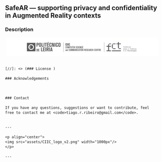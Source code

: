 ## SafeAR —  supporting privacy and confidentiality in Augmented Reality contexts


### Description

<p align="center">
<img src="assets/CIIC_logo_v2.png" width="500px"/>
</p>


```

[//]: <> (### License )

### Acknowledgements



### Contact

If you have any questions, suggestions or want to contribute, feel free to contact me at <code>tiago.r.ribeiro@gmail.com</code>.


---

<p align="center">
<img src="assets/CIIC_logo_v2.png" width="1000px"/>
</p>

---